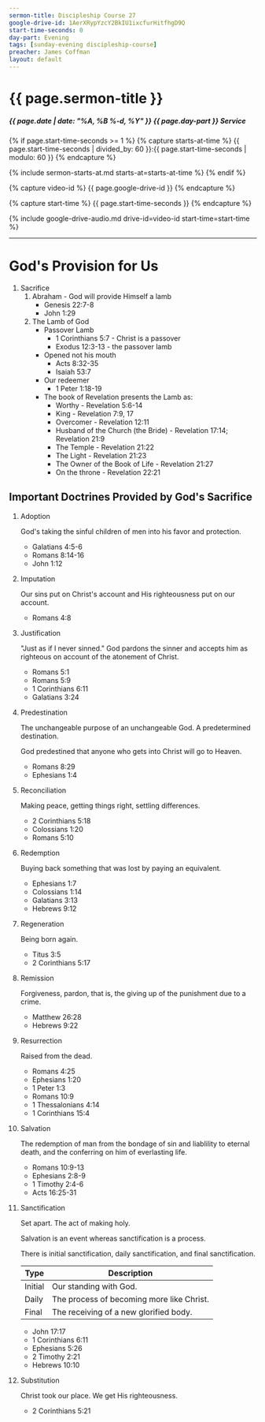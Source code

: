 ```yaml
---
sermon-title: Discipleship Course 27
google-drive-id: 1AerXRypYzcY2BkIU1ixcfurHitfhgD9Q
start-time-seconds: 0
day-part: Evening
tags: [sunday-evening discipleship-course]
preacher: James Coffman
layout: default
---
```


# {{ page.sermon-title }}

##### {{ page.date | date: "%A, %B %-d, %Y" }} {{ page.day-part }} Service

{% if page.start-time-seconds >= 1 %}
{% capture starts-at-time %}
{{ page.start-time-seconds | divided_by: 60 }}:{{ page.start-time-seconds | modulo: 60 }}
{% endcapture %}

{% include sermon-starts-at.md starts-at=starts-at-time %}
{% endif %}

{% capture video-id %}
{{ page.google-drive-id }}
{% endcapture %}

{% capture start-time %}
{{ page.start-time-seconds }}
{% endcapture %}

{% include google-drive-audio.md drive-id=video-id start-time=start-time %}

***

# God's Provision for Us

1. Sacrifice
    1. Abraham - God will provide Himself a lamb
        - Genesis 22:7-8
        - John 1:29
    2. The Lamb of God
        - Passover Lamb
            - 1 Corinthians 5:7 - Christ is a passover
            - Exodus 12:3-13 - the passover lamb
        - Opened not his mouth
            - Acts 8:32-35
            - Isaiah 53:7
        - Our redeemer
            - 1 Peter 1:18-19
        - The book of Revelation presents the Lamb as:
            - Worthy - Revelation 5:6-14
            - King - Revelation 7:9, 17
            - Overcomer - Revelation 12:11
            - Husband of the Church (the Bride) - Revelation 17:14; Revelation 21:9
            - The Temple - Revelation 21:22
            - The Light - Revelation 21:23
            - The Owner of the Book of Life - Revelation 21:27
            - On the throne - Revelation 22:21

## Important Doctrines Provided by God's Sacrifice

1. Adoption

    God's taking the sinful children of men into his favor and protection.
    - Galatians 4:5-6
    - Romans 8:14-16
    - John 1:12

2. Imputation

    Our sins put on Christ's account and His righteousness put on our account.
    - Romans 4:8

3. Justification

    "Just as if I never sinned." God pardons the sinner and accepts him as righteous on account of the atonement of Christ.
    - Romans 5:1
    - Romans 5:9
    - 1 Corinthians 6:11
    - Galatians 3:24

4. Predestination

    The unchangeable purpose of an unchangeable God. A predetermined destination.

    God predestined that anyone who gets into Christ will go to Heaven.
    - Romans 8:29
    - Ephesians 1:4

5. Reconciliation

    Making peace, getting things right, settling differences.
    - 2 Corinthians 5:18
    - Colossians 1:20
    - Romans 5:10

6. Redemption

    Buying back something that was lost by paying an equivalent.
    - Ephesians 1:7
    - Colossians 1:14
    - Galatians 3:13
    - Hebrews 9:12

7. Regeneration

    Being born again.
    - Titus 3:5
    - 2 Corinthians 5:17

8. Remission

    Forgiveness, pardon, that is, the giving up of the punishment due to a crime.
    - Matthew 26:28
    - Hebrews 9:22

9. Resurrection

    Raised from the dead.
    - Romans 4:25
    - Ephesians 1:20
    - 1 Peter 1:3
    - Romans 10:9
    - 1 Thessalonians 4:14
    - 1 Corinthians 15:4

10. Salvation

    The redemption of man from the bondage of sin and liablility to eternal death, and the conferring on him of everlasting life.
    - Romans 10:9-13
    - Ephesians 2:8-9
    - 1 Timothy 2:4-6
    - Acts 16:25-31

11. Sanctification

    Set apart. The act of making holy.
    
    Salvation is an event whereas sanctification is a process.

    There is initial sanctification, daily sanctification, and final sanctification.

    | Type | Description |
    --- | --- |
    | Initial | Our standing with God. |
    | Daily | The process of becoming more like Christ. |
    | Final | The receiving of a new glorified body. |

    - John 17:17
    - 1 Corinthians 6:11
    - Ephesians 5:26
    - 2 Timothy 2:21
    - Hebrews 10:10

12. Substitution

    Christ took our place. We get His righteousness.
    - 2 Corinthians 5:21
